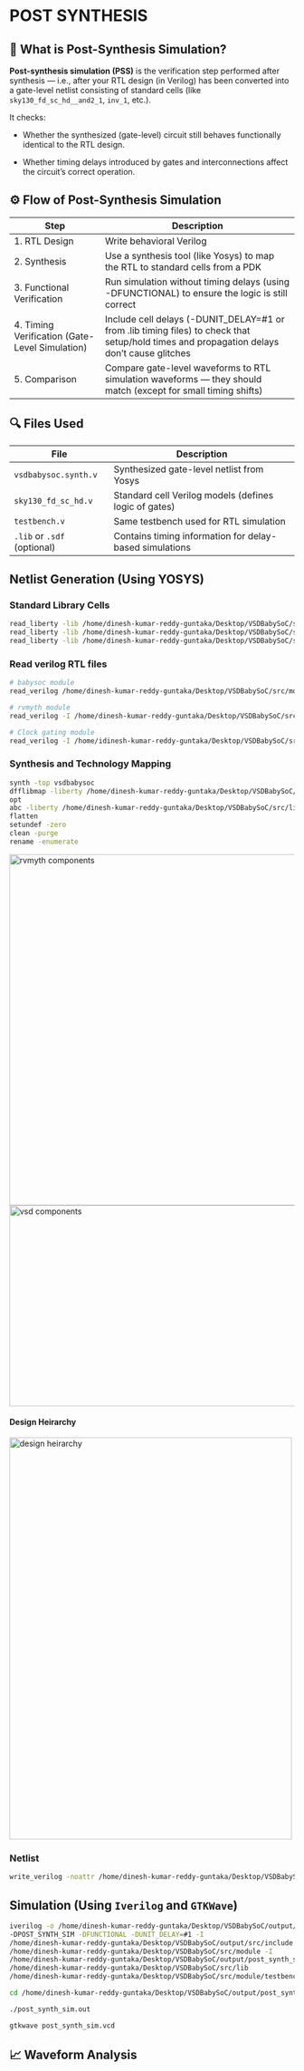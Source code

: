 # POST SYNTHESIS

## 🧩 What is Post-Synthesis Simulation?

**Post-synthesis simulation (PSS)** is the verification step performed after synthesis — i.e., after your RTL design (in Verilog) has been converted into a gate-level netlist consisting of standard cells (like `sky130_fd_sc_hd__and2_1`, `inv_1`, etc.).

It checks:

- Whether the synthesized (gate-level) circuit still behaves functionally identical to the RTL design.

- Whether timing delays introduced by gates and interconnections affect the circuit’s correct operation.

## ⚙️ Flow of Post-Synthesis Simulation
| Step |	Description |
|------|--------------|
| 1. RTL Design |	Write behavioral Verilog |
| 2. Synthesis |	Use a synthesis tool (like Yosys) to map the RTL to standard cells from a PDK |
| 3. Functional Verification |	Run simulation without timing delays (using -DFUNCTIONAL) to ensure the logic is still correct |
| 4. Timing Verification (Gate-Level Simulation) |	Include cell delays (-DUNIT_DELAY=#1 or from .lib timing files) to check that setup/hold times and propagation delays don’t cause glitches |
| 5. Comparison |	Compare gate-level waveforms to RTL simulation waveforms — they should match (except for small timing shifts) |

## 🔍 Files Used

| File                        | Description                                             |
| --------------------------- | ------------------------------------------------------- |
| `vsdbabysoc.synth.v`        | Synthesized gate-level netlist from Yosys               |
| `sky130_fd_sc_hd.v`         | Standard cell Verilog models (defines logic of gates)   |
| `testbench.v`               | Same testbench used for RTL simulation                  |
| `.lib` or `.sdf` (optional) | Contains timing information for delay-based simulations |

## Netlist Generation (Using YOSYS)

### Standard Library Cells
```bash
read_liberty -lib /home/dinesh-kumar-reddy-guntaka/Desktop/VSDBabySoC/src/lib/avsdpll.lib        # PLL cell library
read_liberty -lib /home/dinesh-kumar-reddy-guntaka/Desktop/VSDBabySoC/src/lib/avsddac.lib        # DAC cell library
read_liberty -lib /home/dinesh-kumar-reddy-guntaka/Desktop/VSDBabySoC/src/lib/sky130_fd_sc_hd__tt_025C_1v80.lib  # Sky130 standard cell library
```
### Read verilog RTL files

```bash
# babysoc module
read_verilog /home/dinesh-kumar-reddy-guntaka/Desktop/VSDBabySoC/src/module/vsdbabysoc.v

# rvmyth module
read_verilog -I /home/dinesh-kumar-reddy-guntaka/Desktop/VSDBabySoC/src/include /home/dinesh-kumar-reddy-guntaka/Desktop/VSDBabySoC/src/module/rvmyth.v

# Clock gating module
read_verilog -I /home/idinesh-kumar-reddy-guntaka/Desktop/VSDBabySoC/src/include /home/dinesh-kumar-reddy-guntaka/Desktop/VSDBabySoC/src/module/clk_gate.v

```

### Synthesis and Technology Mapping

```bash
synth -top vsdbabysoc
dfflibmap -liberty /home/dinesh-kumar-reddy-guntaka/Desktop/VSDBabySoC/src/lib/sky130_fd_sc_hd__tt_025C_1v80.lib
opt
abc -liberty /home/dinesh-kumar-reddy-guntaka/Desktop/VSDBabySoC/src/lib/sky130_fd_sc_hd__tt_025C_1v80.lib
flatten
setundef -zero
clean -purge
rename -enumerate
```

<img width="554" height="620" alt="rvmyth components" src="https://github.com/user-attachments/assets/67e4900f-5e21-466a-8454-4032ca566f99" />


<img width="554" height="355" alt="vsd components" src="https://github.com/user-attachments/assets/aabf6aea-b720-488d-8267-580b9514be0a" />

#### Design Heirarchy

<img width="499" height="710" alt="design heirarchy" src="https://github.com/user-attachments/assets/411f8e62-d654-4374-a810-cf6a95e814d3" />


### Netlist 

```bash
write_verilog -noattr /home/dinesh-kumar-reddy-guntaka/Desktop/VSDBabySoC/output/post_synth_sim/vsdbabysoc.synth.v
```

## Simulation (Using `Iverilog` and `GTKWave`)

```bash
iverilog -o /home/dinesh-kumar-reddy-guntaka/Desktop/VSDBabySoC/output/post_synth_sim/post_synth_sim.out
-DPOST_SYNTH_SIM -DFUNCTIONAL -DUNIT_DELAY=#1 -I
/home/dinesh-kumar-reddy-guntaka/Desktop/VSDBabySoC/output/src/include -I
/home/dinesh-kumar-reddy-guntaka/Desktop/VSDBabySoC/src/module -I
/home/dinesh-kumar-reddy-guntaka/Desktop/VSDBabySoC/output/post_synth_sim/vdbabysoc.synth.v -I
/home/dinesh-kumar-reddy-guntaka/Desktop/VSDBabySoC/src/lib
/home/dinesh-kumar-reddy-guntaka/Desktop/VSDBabySoC/src/module/testbench.v

cd /home/dinesh-kumar-reddy-guntaka/Desktop/VSDBabySoC/output/post_synth_sim

./post_synth_sim.out

gtkwave post_synth_sim.vcd

```

## 📈 Waveform Analysis




















































